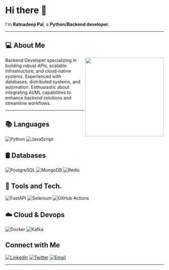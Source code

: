 # Hi there 👋

I'm **Ratnadeep Pal**, a **Python/Backend developer**.

---

## 💻 About Me

<img src="https://camo.githubusercontent.com/f49526a95b264eb8669ff711dcdcace5ea2148fe3d5784bb4997d4476ae9561c/68747470733a2f2f692e70696e696d672e636f6d2f6f726967696e616c732f32382f30612f30352f32383061303563303566613463643035373137613932353664363631663432352e676966" align="right" width="250" />

Backend Developer specializing in building robust APIs, scalable infrastructure, and cloud-native systems. Experienced with databases, distributed systems, and automation. Enthusiastic about integrating AI/ML capabilities to enhance backend solutions and streamline workflows.



---
## 📚 Languages

![Python](https://img.shields.io/badge/-Python-3776AB?style=flat-square&logo=python&logoColor=white)
![JavaScript](https://img.shields.io/badge/-JavaScript-F7DF1E?style=flat-square&logo=javascript&logoColor=black)

## 🛢️ Databases

![PostgreSQL](https://img.shields.io/badge/-PostgreSQL-4169E1?style=flat-square&logo=postgresql&logoColor=white)
![MongoDB](https://img.shields.io/badge/-MongoDB-47A248?style=flat-square&logo=mongodb&logoColor=white)
![Redis](https://img.shields.io/badge/-Redis-DC382D?style=flat-square&logo=redis&logoColor=white)

## 🧰 Tools and Tech.

![FastAPI](https://img.shields.io/badge/-FastAPI-009688?style=flat-square&logo=fastapi&logoColor=white)
![Selenium](https://img.shields.io/badge/-Selenium-43B02A?style=flat-square&logo=selenium&logoColor=white)
![GitHub Actions](https://img.shields.io/badge/-GitHub%20Actions-2088FF?style=flat-square&logo=github-actions&logoColor=white)

## ☁️ Cloud & Devops

![Docker](https://img.shields.io/badge/-Docker-2496ED?style=flat-square&logo=docker&logoColor=white)
![Kafka](https://img.shields.io/badge/-Kafka-231F20?style=flat-square&logo=apache-kafka&logoColor=white)

<!-- Add more badges as needed -->

## Connect with Me

[![LinkedIn](https://img.shields.io/badge/-LinkedIn-blue?style=flat-square&logo=linkedin&logoColor=white)](https://www.linkedin.com/in/ratnadeep-pal-oo7/)
[![Twitter](https://img.shields.io/badge/-Twitter-1DA1F2?style=flat-square&logo=twitter&logoColor=white)](https://x.com/Tuhin_Paul__)
[![Email](https://img.shields.io/badge/-Email-D14836?style=flat-square&logo=gmail&logoColor=white)](mailto:ratnadeeppall2001@gmail.com)
<!-- Add more as needed -->
---
<!-- Optional: 
## 📝 Latest Blog Posts
- [Blog Post 1](#)
- [Blog Post 2](#) 
-->

<!-- 
You can add more sections like "My Projects", "Achievements", "Certifications", etc.
-->
